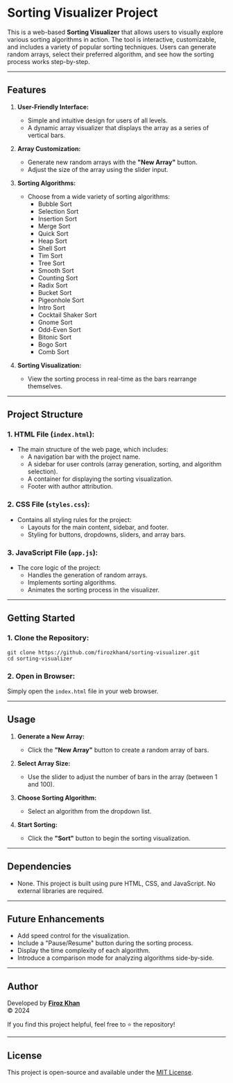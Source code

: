 # Sorting Visualizer Project

This is a web-based **Sorting Visualizer** that allows users to visually explore various sorting algorithms in action. The tool is interactive, customizable, and includes a variety of popular sorting techniques. Users can generate random arrays, select their preferred algorithm, and see how the sorting process works step-by-step.

---

## Features

1. **User-Friendly Interface:**
   - Simple and intuitive design for users of all levels.
   - A dynamic array visualizer that displays the array as a series of vertical bars.

2. **Array Customization:**
   - Generate new random arrays with the **"New Array"** button.
   - Adjust the size of the array using the slider input.

3. **Sorting Algorithms:**
   - Choose from a wide variety of sorting algorithms:
     - Bubble Sort
     - Selection Sort
     - Insertion Sort
     - Merge Sort
     - Quick Sort
     - Heap Sort
     - Shell Sort
     - Tim Sort
     - Tree Sort
     - Smooth Sort
     - Counting Sort
     - Radix Sort
     - Bucket Sort
     - Pigeonhole Sort
     - Intro Sort
     - Cocktail Shaker Sort
     - Gnome Sort
     - Odd-Even Sort
     - Bitonic Sort
     - Bogo Sort
     - Comb Sort

4. **Sorting Visualization:**
   - View the sorting process in real-time as the bars rearrange themselves.

---

## Project Structure

### 1. **HTML File (`index.html`):**
   - The main structure of the web page, which includes:
     - A navigation bar with the project name.
     - A sidebar for user controls (array generation, sorting, and algorithm selection).
     - A container for displaying the sorting visualization.
     - Footer with author attribution.

### 2. **CSS File (`styles.css`):**
   - Contains all styling rules for the project:
     - Layouts for the main content, sidebar, and footer.
     - Styling for buttons, dropdowns, sliders, and array bars.

### 3. **JavaScript File (`app.js`):**
   - The core logic of the project:
     - Handles the generation of random arrays.
     - Implements sorting algorithms.
     - Animates the sorting process in the visualizer.

---

## Getting Started

### 1. **Clone the Repository:**
   ```gitbash
   git clone https://github.com/firozkhan4/sorting-visualizer.git
   cd sorting-visualizer
   ```

### 2. **Open in Browser:**
   Simply open the `index.html` file in your web browser.

---

## Usage

1. **Generate a New Array:**
   - Click the **"New Array"** button to create a random array of bars.

2. **Select Array Size:**
   - Use the slider to adjust the number of bars in the array (between 1 and 100).

3. **Choose Sorting Algorithm:**
   - Select an algorithm from the dropdown list.

4. **Start Sorting:**
   - Click the **"Sort"** button to begin the sorting visualization.

---

## Dependencies

- None. This project is built using pure HTML, CSS, and JavaScript. No external libraries are required.

---

## Future Enhancements

- Add speed control for the visualization.
- Include a "Pause/Resume" button during the sorting process.
- Display the time complexity of each algorithm.
- Introduce a comparison mode for analyzing algorithms side-by-side.

---

## Author

Developed by **[Firoz Khan](https://github.com/firozkhan4)**  
&copy; 2024

If you find this project helpful, feel free to ⭐️ the repository! 

---

## License

This project is open-source and available under the [MIT License](https://opensource.org/licenses/MIT).
